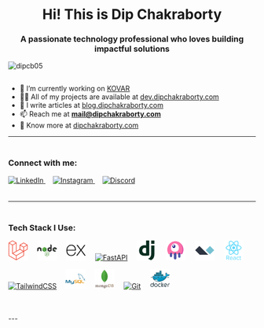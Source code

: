 <h1 align="center">Hi! This is Dip Chakraborty</h1>
<h3 align="center">A passionate technology professional who loves building impactful solutions</h3>

<p align="left" style="padding-bottom: 15px;">
  <img src="https://komarev.com/ghpvc/?username=dipcb05&label=Profile%20views&color=0e75b6&style=flat" alt="dipcb05" />
</p>

- 🔭 I’m currently working on [KOVAR](https://github.com/dipcb05/kovar)  
- 👨‍💻 All of my projects are available at [dev.dipchakraborty.com](https://dev.dipchakraborty.com)  
- 📝 I write articles at [blog.dipchakraborty.com](https://blog.dipchakraborty.com)  
- 📫 Reach me at **mail@dipchakraborty.com**  
- 📄 Know more at [dipchakraborty.com](https://dipchakraborty.com)  

---

<h3 align="left" style="padding-top: 20px;">Connect with me:</h3>
<p align="left" style="padding-bottom: 20px;">
  <a href="https://linkedin.com/in/dipcb05" target="_blank" style="margin-right: 15px;">
    <img src="https://raw.githubusercontent.com/rahuldkjain/github-profile-readme-generator/master/src/images/icons/Social/linked-in-alt.svg" height="30" width="40" alt="LinkedIn" />
  </a>
  <a href="https://instagram.com/dipcb05" target="_blank" style="margin-right: 15px;">
    <img src="https://raw.githubusercontent.com/rahuldkjain/github-profile-readme-generator/master/src/images/icons/Social/instagram.svg" height="30" width="40" alt="Instagram" />
  </a>
  <a href="https://discord.gg/dipcb05" target="_blank">
    <img src="https://raw.githubusercontent.com/rahuldkjain/github-profile-readme-generator/master/src/images/icons/Social/discord.svg" height="30" width="40" alt="Discord" />
  </a>
</p>

---

<h3 align="left" style="padding-top: 20px;">Tech Stack I Use:</h3>

<p align="left" style="padding-bottom: 20px;">
  <a href="https://laravel.com" target="_blank" rel="noreferrer" style="margin: 0 15px 15px 0; display: inline-block;">
    <img src="https://raw.githubusercontent.com/devicons/devicon/refs/heads/master/icons/laravel/laravel-original.svg" alt="Laravel" width="40" height="40" />
  </a>
  <a href="https://nodejs.org" target="_blank" rel="noreferrer" style="margin: 0 15px 15px 0; display: inline-block;">
    <img src="https://raw.githubusercontent.com/devicons/devicon/master/icons/nodejs/nodejs-original-wordmark.svg" alt="Node.js" width="40" height="40" />
  </a>
  <a href="https://expressjs.com" target="_blank" rel="noreferrer" style="margin: 0 15px 15px 0; display: inline-block;">
    <img src="https://raw.githubusercontent.com/devicons/devicon/refs/heads/master/icons/express/express-original.svg" alt="ExpressJS" width="40" height="40" />
  </a>
  <a href="https://fastapi.tiangolo.com/" target="_blank" rel="noreferrer" style="margin: 0 15px 15px 0; display: inline-block;">
    <img src="https://cdn.worldvectorlogo.com/logos/fastapi.svg" alt="FastAPI" width="40" height="40" />
  </a>
  <a href="https://www.djangoproject.com/" target="_blank" rel="noreferrer" style="margin: 0 15px 15px 0; display: inline-block;">
    <img src="https://raw.githubusercontent.com/devicons/devicon/master/icons/django/django-plain.svg" alt="Django" width="40" height="40" />
  </a>
  <a href="https://livewire.laravel.com" target="_blank" rel="noreferrer" style="margin: 0 15px 15px 0; display: inline-block;">
    <img src="https://raw.githubusercontent.com/devicons/devicon/refs/heads/master/icons/livewire/livewire-original.svg" alt="Livewire" width="40" height="40" />
  </a>
  <a href="https://alpinejs.dev" target="_blank" rel="noreferrer" style="margin: 0 15px 15px 0; display: inline-block;">
    <img src="https://raw.githubusercontent.com/devicons/devicon/refs/heads/master/icons/alpinejs/alpinejs-original.svg" alt="AlpineJS" width="40" height="40" />
  </a>
  <a href="https://reactjs.org" target="_blank" rel="noreferrer" style="margin: 0 15px 15px 0; display: inline-block;">
    <img src="https://raw.githubusercontent.com/devicons/devicon/master/icons/react/react-original-wordmark.svg" alt="ReactJS" width="40" height="40" />
  </a>
  <a href="https://tailwindcss.com/" target="_blank" rel="noreferrer" style="margin: 0 15px 15px 0; display: inline-block;">
    <img src="https://www.vectorlogo.zone/logos/tailwindcss/tailwindcss-icon.svg" alt="TailwindCSS" width="40" height="40" />
  </a>
  <a href="https://www.mysql.com/" target="_blank" rel="noreferrer" style="margin: 0 15px 15px 0; display: inline-block;">
    <img src="https://raw.githubusercontent.com/devicons/devicon/master/icons/mysql/mysql-original-wordmark.svg" alt="MySQL" width="40" height="40" />
  </a>
  <a href="https://www.mongodb.com/" target="_blank" rel="noreferrer" style="margin: 0 15px 15px 0; display: inline-block;">
    <img src="https://raw.githubusercontent.com/devicons/devicon/master/icons/mongodb/mongodb-original-wordmark.svg" alt="MongoDB" width="40" height="40" />
  </a>
  <a href="https://git-scm.com/" target="_blank" rel="noreferrer" style="margin: 0 15px 15px 0; display: inline-block;">
    <img src="https://www.vectorlogo.zone/logos/git-scm/git-scm-icon.svg" alt="Git" width="40" height="40" />
  </a>
  <a href="https://www.docker.com/" target="_blank" rel="noreferrer" style="margin: 0 15px 15px 0; display: inline-block;">
    <img src="https://raw.githubusercontent.com/devicons/devicon/master/icons/docker/docker-original-wordmark.svg" alt="Docker" width="40" height="40" />
  </a>
</p>
---

